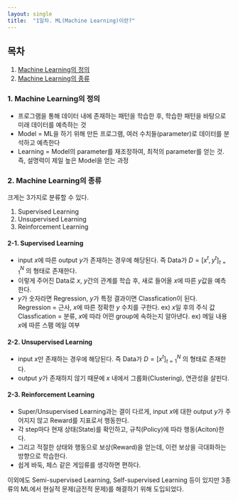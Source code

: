 ```yaml
---
layout: single
title:  "1일차. ML(Machine Learning)이란?"
---
```

## 목차

1. [Machine Learning의 정의](#1.-Machine-Learning의-정의)
2. [Machine Learning의 종류](#2.-Machine-Learning의-종류)


### 1. Machine Learning의 정의
* 프로그램을 통해 데이터 내에 존재하는 패턴을 학습한 후, 학습한 패턴을 바탕으로 미래 데이터를 예측하는 것
* Model = ML을 하기 위해 만든 프로그램, 여러 수치들(parameter)로 데이터를 분석하고 예측한다
* Learning = Model의 parameter를 재조정하여, 최적의 parameter를 얻는 것. 즉, 설명력이 제일 높은 Model을 얻는 과정

### 2. Machine Learning의 종류
크게는 3가지로 분류할 수 있다.
1. Supervised Learning
2. Unsupervised Learning
3. Reinforcement Learning

#### 2-1. Supervised Learning
* input $x$에 따른 output $y$가 존재하는 경우에 해당된다. 즉 Data가 $D = [ {x}^{t}, {y}^{t} ]_{t=1}^{N}$ 의 형태로 존재한다.
* 이렇게 주어진 Data로 $x$, $y$간의 관계를 학습 후, 새로 들어올 $x$에 따른 $y$값을 예측한다.
* $y$가 숫자라면 Regression, $y$가 특정 결과이면 Classfication이 된다.<br>
  Regression = 근사, $x$에 따른 정확한 $y$ 수치를 구한다. ex) $x$일 후의 주식 값<br>
  Classfication = 분류, $x$에 따라 어떤 group에 속하는지 알아낸다. ex) 메일 내용 $x$에 따른 스팸 메일 여부<br>
#### 2-2. Unsupervised Learning
* input $x$만 존재하는 경우에 해당된다. 즉 Data가 $D = [ {x}^{t}]_{t=1}^{N}$ 의 형태로 존재한다.
* output $y$가 존재하지 않기 때문에 $x$ 내에서 그룹화(Clustering), 연관성을 살핀다.

#### 2-3. Reinforcement Learning
* Super/Unsupervised Learning과는 결이 다르게, input $x$에 대한 output $y$가 주어지지 않고 Reward를 지표로서 행동한다.
* 각 step마다 현재 상태(State)를 확인하고, 규칙(Policy)에 따라 행동(Aciton)한다.
* 그리고 적절한 상태와 행동으로 보상(Reward)을 얻는데, 이런 보상을 극대화하는 방향으로 학습한다.
* 쉽게 바둑, 체스 같은 게임류를 생각하면 편하다.

이외에도 Semi-supervised Learning, Self-supervised Learning 등이 있지만 3종류의 ML에서 현실적 문제(금전적 문제)를 해결하기 위해 도입되었다.

